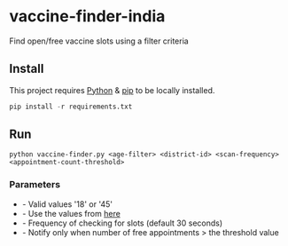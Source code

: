 # vaccine-finder-india
Find open/free vaccine slots using a filter criteria

## Install

This project requires [Python](https://www.python.org/downloads/) & [pip](https://pypi.org/project/pip/) to be locally installed.

```python
pip install -r requirements.txt
```

## Run

```
python vaccine-finder.py <age-filter> <district-id> <scan-frequency> <appointment-count-threshold> 
```
### Parameters
* <age-filter> - Valid values '18' or '45'
* <district-id> - Use the values from [here]()
* <scan-frequency> - Frequency of checking for slots (default 30 seconds)
* <appointment-count-threshold> - Notify only when number of free appointments > the threshold value